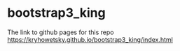 # bootstrap3_king

The link to github pages for this repo
https://kryhowetsky.github.io/bootstrap3_king/index.html
